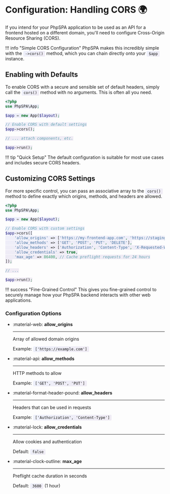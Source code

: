 # Configuration: Handling CORS 🌍

<style>
code { background: linear-gradient(135deg, rgba(102, 126, 234, 0.1), rgba(118, 75, 162, 0.1)); padding: 2px 6px; border-radius: 3px; }
</style>

If you intend for your PhpSPA application to be used as an API for a frontend hosted on a different domain, you'll need to configure Cross-Origin Resource Sharing (CORS).

!!! info "Simple CORS Configuration"
    PhpSPA makes this incredibly simple with the `->cors()` method, which you can chain directly onto your `$app` instance.

## Enabling with Defaults

To enable CORS with a secure and sensible set of default headers, simply call the `cors()` method with no arguments. This is often all you need.

```php
<?php
use PhpSPA\App;

$app = new App($layout);

// Enable CORS with default settings
$app->cors();

// ... attach components, etc.

$app->run();
```

!!! tip "Quick Setup"
    The default configuration is suitable for most use cases and includes secure CORS headers.

## Customizing CORS Settings

For more specific control, you can pass an associative array to the `cors()` method to define exactly which origins, methods, and headers are allowed.

```php
<?php
use PhpSPA\App;

$app = new App($layout);

// Enable CORS with custom settings
$app->cors([
    'allow_origins' => ['https://my-frontend-app.com', 'https://staging.my-app.com'],
    'allow_methods' => ['GET', 'POST', 'PUT', 'DELETE'],
    'allow_headers' => ['Authorization', 'Content-Type', 'X-Requested-With'],
    'allow_credentials' => true,
    'max_age' => 86400, // Cache preflight requests for 24 hours
]);

// ...

$app->run();
```

!!! success "Fine-Grained Control"
    This gives you fine-grained control to securely manage how your PhpSPA backend interacts with other web applications.

### Configuration Options

<div class="grid cards" markdown>

-   :material-web: **allow_origins**

    ---

    Array of allowed domain origins
    
    Example: `['https://example.com']`

-   :material-api: **allow_methods**

    ---

    HTTP methods to allow
    
    Example: `['GET', 'POST', 'PUT']`

-   :material-format-header-pound: **allow_headers**

    ---

    Headers that can be used in requests
    
    Example: `['Authorization', 'Content-Type']`

-   :material-lock: **allow_credentials**

    ---

    Allow cookies and authentication
    
    Default: `false`

-   :material-clock-outline: **max_age**

    ---

    Preflight cache duration in seconds
    
    Default: `3600` (1 hour)

</div>
